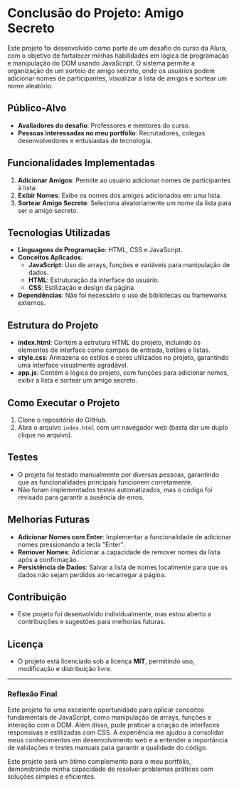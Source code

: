 # Conclusão do Projeto: Amigo Secreto

Este projeto foi desenvolvido como parte de um desafio do curso da Alura, com o objetivo de fortalecer minhas habilidades em lógica de programação e manipulação do DOM usando JavaScript. O sistema permite a organização de um sorteio de amigo secreto, onde os usuários podem adicionar nomes de participantes, visualizar a lista de amigos e sortear um nome aleatório.

## Público-Alvo
- **Avaliadores do desafio**: Professores e mentores do curso.
- **Pessoas interessadas no meu portfólio**: Recrutadores, colegas desenvolvedores e entusiastas de tecnologia.

## Funcionalidades Implementadas
1. **Adicionar Amigos**: Permite ao usuário adicionar nomes de participantes à lista.
2. **Exibir Nomes**: Exibe os nomes dos amigos adicionados em uma lista.
3. **Sortear Amigo Secreto**: Seleciona aleatoriamente um nome da lista para ser o amigo secreto.

## Tecnologias Utilizadas
- **Linguagens de Programação**: HTML, CSS e JavaScript.
- **Conceitos Aplicados**:
  - **JavaScript**: Uso de arrays, funções e variáveis para manipulação de dados.
  - **HTML**: Estruturação da interface do usuário.
  - **CSS**: Estilização e design da página.
- **Dependências**: Não foi necessário o uso de bibliotecas ou frameworks externos.

## Estrutura do Projeto
- **index.html**: Contém a estrutura HTML do projeto, incluindo os elementos de interface como campos de entrada, botões e listas.
- **style.css**: Armazena os estilos e cores utilizados no projeto, garantindo uma interface visualmente agradável.
- **app.js**: Contém a lógica do projeto, com funções para adicionar nomes, exibir a lista e sortear um amigo secreto.

## Como Executar o Projeto
1. Clone o repositório do GitHub.
2. Abra o arquivo `index.html` com um navegador web (basta dar um duplo clique no arquivo).

## Testes
- O projeto foi testado manualmente por diversas pessoas, garantindo que as funcionalidades principais funcionem corretamente.
- Não foram implementados testes automatizados, mas o código foi revisado para garantir a ausência de erros.

## Melhorias Futuras
- **Adicionar Nomes com Enter**: Implementar a funcionalidade de adicionar nomes pressionando a tecla "Enter".
- **Remover Nomes**: Adicionar a capacidade de remover nomes da lista após a confirmação.
- **Persistência de Dados**: Salvar a lista de nomes localmente para que os dados não sejam perdidos ao recarregar a página.

## Contribuição
- Este projeto foi desenvolvido individualmente, mas estou aberto a contribuições e sugestões para melhorias futuras.

## Licença
- O projeto está licenciado sob a licença **MIT**, permitindo uso, modificação e distribuição livre.

---

### Reflexão Final
Este projeto foi uma excelente oportunidade para aplicar conceitos fundamentais de JavaScript, como manipulação de arrays, funções e interação com o DOM. Além disso, pude praticar a criação de interfaces responsivas e estilizadas com CSS. A experiência me ajudou a consolidar meus conhecimentos em desenvolvimento web e a entender a importância de validações e testes manuais para garantir a qualidade do código.

Este projeto será um ótimo complemento para o meu portfólio, demonstrando minha capacidade de resolver problemas práticos com soluções simples e eficientes.
